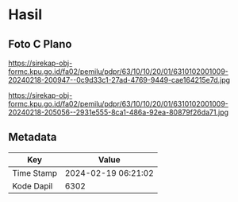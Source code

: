 # Hasil

## Foto C Plano

https://sirekap-obj-formc.kpu.go.id/fa02/pemilu/pdpr/63/10/10/20/01/6310102001009-20240218-200947--0c9d33c1-27ad-4769-9449-cae164215e7d.jpg

https://sirekap-obj-formc.kpu.go.id/fa02/pemilu/pdpr/63/10/10/20/01/6310102001009-20240218-205056--2931e555-8ca1-486a-92ea-80879f26da71.jpg


## Metadata

| Key        | Value               |
| ---------- | ------------------- |
| Time Stamp | 2024-02-19 06:21:02 |
| Kode Dapil | 6302                |



